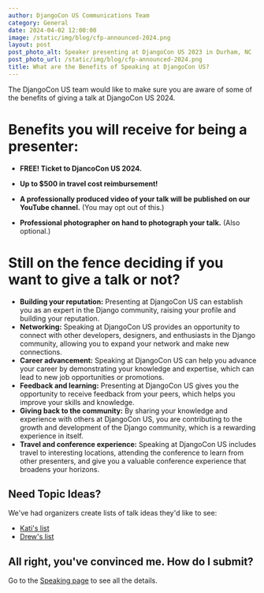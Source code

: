 ```yaml
---
author: DjangoCon US Communications Team
category: General
date: 2024-04-02 12:00:00
image: /static/img/blog/cfp-announced-2024.png
layout: post
post_photo_alt: Speaker presenting at DjangoCon US 2023 in Durham, NC
post_photo_url: /static/img/blog/cfp-announced-2024.png
title: What are the Benefits of Speaking at DjangoCon US?
---
```


The DjangoCon US team would like to make sure you are aware of some of the benefits of giving a talk at DjangoCon US 2024.

# Benefits you will receive for being a presenter:

- **FREE! Ticket to DjancoCon US 2024.**

- **Up to $500 in travel cost reimbursement!**

- **A professionally produced video of your talk will be published on our YouTube channel.** (You may opt out of this.)

- **Professional photographer on hand to photograph your talk.** (Also optional.)

# Still on the fence deciding if you want to give a talk or not?

- **Building your reputation:** Presenting at DjangoCon US can establish you as an expert in the Django community, raising your profile and building your reputation.
- **Networking:** Speaking at DjangoCon US provides an opportunity to connect with other developers, designers, and enthusiasts in the Django community, allowing you to expand your network and make new connections.
- **Career advancement:** Speaking at DjangoCon US can help you advance your career by demonstrating your knowledge and expertise, which can lead to new job opportunities or promotions.
- **Feedback and learning:** Presenting at DjangoCon US gives you the opportunity to receive feedback from your peers, which helps you improve your skills and knowledge.
- **Giving back to the community:** By sharing your knowledge and experience with others at DjangoCon US, you are contributing to the growth and development of the Django community, which is a rewarding experience in itself.
- **Travel and conference experience:** Speaking at DjangoCon US includes travel to interesting locations, attending the conference to learn from other presenters, and give you a valuable conference experience that broadens your horizons.

## Need Topic Ideas?

We've had organizers create lists of talk ideas they'd like to see:
- [Kati's list](https://katherinemichel.github.io/portfolio/djangocon-us-2024-topics-inspiration-list.html)
- [Drew's list](https://winstel.dev/2024/03/01/talk-ideas-for-dcus-24/)

## All right, you've convinced me. How do I submit?

Go to the [Speaking page](/speaking/) to see all the details.
